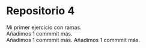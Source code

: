 # Repositorio 4  
Mi primer ejercicio con ramas.  
Añadimos 1 commmit más.  
Añadimos 1 commmit más.
Añadimos 1 commmit más.